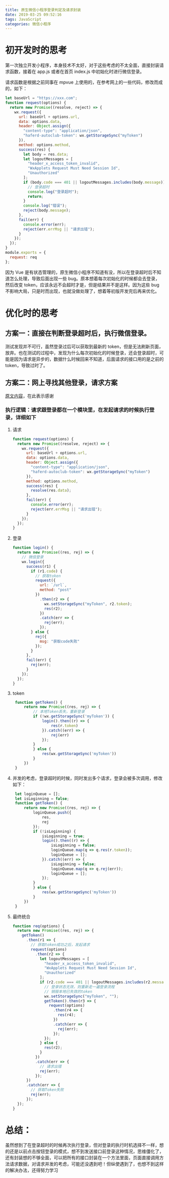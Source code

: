 ```yaml
---
title: 原生微信小程序登录判定及请求封装
date: 2019-03-25 09:52:16
tags: JavaScript
categories: 微信小程序
---
```


# 初开发时的思考

第一次独立开发小程序，本身技术不太好，对于这些考虑的不太全面，直接封装请求函数，接着在 app.js 或者在首页 index.js 中初始化时进行微信登录。

请求函数是根据之前同事在 mpvue 上使用的，在参考网上的一些代码，修改而成的，如下：

```js
let baseUrl = "https://xxx.com";
function request(options) {
  return new Promise((resolve, reject) => {
    wx.request({
      url: baseUrl + options.url,
      data: options.data,
      header: Object.assign({
        "content-type": "application/json",
        "haferd-autoclub-token": wx.getStorageSync("myToken")
      }),
      method: options.method,
      success(res) {
        let body = res.data;
        let logoutMessages = [
          "header_x_access_token_invalid",
          "WxApplets Request Must Need Session Id",
          "Unauthorized"
        ];
        if (body.code === 401 || logoutMessages.includes(body.message)) {
          // 登录超时
          console.log("登录超时");
          return;
        }
        console.log("错误");
        reject(body.message);
      },
      fail(err) {
        console.error(err);
        reject(err.errMsg || "请求出错");
      }
    });
  });
}
module.exports = {
  request: req
};
```

因为 Vue 是有状态管理的，原生微信小程序不知道有没，所以在登录超时后不知道怎么处理，导致后面出现一些 bug。原本想着每次初始化的时候都会去登录，然后改变 token，应该永远不会超时才是，但是结果并不是这样。因为这些 bug 不影响大局，只是时而出现，也就没做处理了，想着等初版开发完后再来优化。

# 优化时的思考

## 方案一：直接在判断登录超时后，执行微信登录。

测试发现并不可行，虽然登录过后可以获取到最新的 token，但是无法刷新页面，放弃。也在测试的过程中，发现为什么每次初始化的时候登录，还会登录超时，可能是因为请求是异步的，数据什么时候回来不知道，后面请求的接口用的是之前的 token，导致过时了。

## 方案二：网上寻找其他登录，请求方案

[原文内容](https://www.jianshu.com/p/edd9a1aac8bd)，在此表示感谢

### 执行逻辑：请求跟登录都在一个模块里，在发起请求的时候执行登录，详细如下

1. 请求

   ```js
   function request(options) {
     return new Promise((resolve, reject) => {
       wx.request({
         url: baseUrl + options.url,
         data: options.data,
         header: Object.assign({
           "content-type": "application/json",
           "haferd-autoclub-token": wx.getStorageSync("myToken")
         }),
         method: options.method,
         success(res) {
           resolve(res.data);
         },
         fail(err) {
           console.error(err);
           reject(err.errMsg || "请求出错");
         }
       });
     });
   }
   ```

2. 登录

   ```js
   function login() {
     return new Promise((res, rej) => {
       // 微信登录
       wx.login({
         success(r1) {
           if (r1.code) {
             // 获取token
             request({
               url: `/url`,
               method: "post"
             })
               .then(r2 => {
                 wx.setStorageSync("myToken", r2.token);
                 res(r2);
               })
               .catch(err => {
                 rej(err);
               });
           } else {
             rej({
               msg: "获取code失败"
             });
           }
         },
         fail(err) {
           rej(err);
         }
       });
     });
   }
   ```

3. token

   ```js
    function getToken() {
        return new Promise((res, rej) => {
            // 本地Token丢失，重新登录
            if (!wx.getStorageSync('myToken')) {
                login().then((r) => {
                    res(r.token)
                }).catch((err) => {
                    rej(err)
                });
            }
            } else {
                res(wx.getStorageSync('myToken'))
            }
        })
    }
   ```

4. 并发的考虑，登录超时的时候，同时发出多个请求，登录会被多次调用，修改如下：

   ```js
    let loginQueue = [];
    let isLoginning = false;
    function getToken() {
        return new Promise((res, rej) => {
            loginQueue.push({
                res,
                rej
            });
            if (!isLoginning) {
                isLoginning = true;
                login().then((r) => {
                    isLoginning = false;
                    loginQueue.map(q => q.res(r.token));
                    loginQueue = [];
                }).catch((err) => {
                    isLoginning = false;
                    loginQueue.map(q => q.rej(err));
                    loginQueue = [];
                });
            }
            } else {
                res(wx.getStorageSync('myToken'))
            }
        })
    }
   ```

5. 最终统合

   ```js
   function req(options) {
     return new Promise((res, rej) => {
       getToken()
         .then(r1 => {
           // 获取token成功之后，发起请求
           request(options)
             .then(r2 => {
               let logoutMessages = [
                 "header_x_access_token_invalid",
                 "WxApplets Request Must Need Session Id",
                 "Unauthorized"
               ];
               if (r2.code === 401 || logoutMessages.includes(r2.message)) {
                 // 登录状态无效，则重新走一遍登录流程
                 // 销毁本地已失效的token
                 wx.setStorageSync("myToken", "");
                 getToken().then(r3 => {
                   request(options)
                     .then(r4 => {
                       res(r4);
                     })
                     .catch(err => {
                       rej(err);
                     });
                 });
               } else {
                 res(r2);
               }
             })
             .catch(err => {
               // 请求出错
               rej(err);
             });
         })
         .catch(err => {
           // 获取Token失败
           rej(err);
         });
     });
   }
   ```

# 总结：

虽然想到了在登录超时的时候再次执行登录，但对登录的执行时机选择不一样，想的还是以前点击按钮登录的模式，想不到发送接口前登录这种情况，思维僵化了，还有封装想的不够全面，可以把所有的接口封装在一个方法里面，页面直接调用方法请求数据，对请求并发的考虑，可能还没遇到吧！但纵使遇到了，也想不到这样的解决办法，还得努力学习
